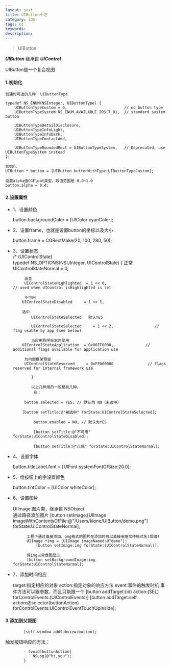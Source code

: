 ```yaml
---
layout: post
title: UIButton小记
category: iOS
tags: UI
keywords:
description:
---
```


>UIButton

***UIButton*** 继承自 ***UIControl***

UIButton是一个复合视图

#### 1.初始化

	创建时可选的几种  UIButtonType

	typedef NS_ENUM(NSInteger, UIButtonType) {
	    UIButtonTypeCustom = 0,                         // no button type
	    UIButtonTypeSystem NS_ENUM_AVAILABLE_IOS(7_0),  // standard system button
	    
	    UIButtonTypeDetailDisclosure,
	    UIButtonTypeInfoLight,
	    UIButtonTypeInfoDark,
	    UIButtonTypeContactAdd,
	    
	    UIButtonTypeRoundedRect = UIButtonTypeSystem,   // Deprecated, use UIButtonTypeSystem instead
	};
	
	初始化
	UIButton * button = [UIButton buttonWithType:UIButtonTypeCustom];
	
	设置alpha值CGFloat类型，取值范围是 0.0~1.0
	button.alpha = 0.4;

#### 2.设置属性

* 1、设置颜色

   button.backgroundColor = [UIColor cyanColor];
* 2、设置frame，也就是设置button的坐标以及大小

   button.frame = CGRectMake(20, 100, 280, 50);
* 3、设置状态
     ​	
     /*
           (UIControlState)	      
         	  typedef NS_OPTIONS(NSUInteger, UIControlState)           {
         	  正常
           UIControlStateNormal       = 0,  
           
           高亮  	    
           UIControlStateHighlighted  = 1 << 0,        	         	         // used when UIControl isHighlighted is set
           
           不可用
      	  UIControlStateDisabled     = 1 << 1,
      	  
     	  选中
     	      UIControlStateSelected   默认YES
     	   
     		  UIControlStateSelected     = 1 << 2,                  // flag usable by app (see below)
     		  
     	  	  当应用程序标志时使用
      	  UIControlStateApplication  = 0x00FF0000,              // additional flags available for application use
      	  
      	   为内部框架预留
     	   UIControlStateReserved     = 0xFF000000               // flags reserved for internal framework use

     		  }

     		  以上几种用的一般是前几种。
     		   例：
     		   
     	   button.selected = YES; // 默认为 NO（未选中）    
     	 
     	  [button setTitle:@"被选中" forState:UIControlStateSelected];
     	
     	 	   button.enabled = NO; // 默认为YES
     	
     		   [button setTitle:@"不可用" forState:UIControlStateDisabled];
     		   
     		   [button setTitle:@"点我" forState:UIControlStateNormal];
* 4、设置字体

    button.titleLabel.font = [UIFont systemFontOfSize:20.0];
* 5、给按钮上的字设置颜色

    button.tintColor = [UIColor whiteColor];
* 6、设置图片

    UIImage 图片类，继承自 NSObject
    ​		
    		通过路径添加图片
    		[button setImage:[UIImage imageWithContentsOfFile:@"/Users/klone/UIButton/demo.png"] forState:UIControlStateNormal];
    	
    		工程下通过直接添加，png格式的图片在添加时可以直接省略文件格式名(后缀)
    		UIImage *img = [UIImage imageNamed:@"demo"];
    		    [button setImage:img forState:(UIControlStateNormal)];
    	
    		将img以背景图显示
    		[button setBackgroundImage:img forState:UIControlStateNormal];
* 7、添加时间相应

    target:指定相应的对象
    		action:指定对象的响应方法
    		event:事件的触发时机
    		事件方法可以跟参数，而且只能跟一个
    		[button addTarget:(id) action:(SEL) forControlEvents:(UIControlEvents)]
    		[button addTarget:self action:@selector(buttonAction) forControlEvents:UIControlEventTouchUpInside];

#### 3.添加到父视图   

			[self.window addSubview:button];

触发按钮响应的方法：

			- (void)buttonAction{
				NSLog(@"hi,you");
			}
​	